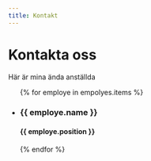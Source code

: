 ```yaml
---
title: Kontakt
---
```


# Kontakta oss

Här är mina ända anställda

<ul>
{% for employe in empolyes.items %}
    <li>
        <h3>{{ employe.name }}</h3>
        <h4>{{ employe.position }}</h4>
    </li>
{% endfor %}
</ul>